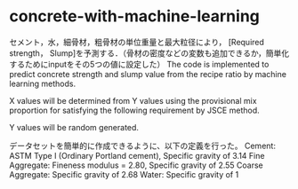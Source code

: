 # concrete-with-machine-learning

セメント，水，細骨材，粗骨材の単位重量と最大粒径により， [Required strength， Slump]を予測する．（骨材の密度などの変数も追加できるか，簡単化するためにinputをその5つの値に設定した）
The code is implemented to predict concrete strength and slump value from the recipe ratio by machine learning methods.


X values will be determined from Y values using the provisional mix proportion for satisfying the following requirement by JSCE method.

Y values will be random generated.

データセットを簡単的に作成できるように、以下の定義を行った。
  Cement: ASTM Type I (Ordinary Portland cement), Specific gravity of 3.14
  Fine Aggregate: Fineness modulus = 2.80, Specific gravity of 2.55
  Coarse Aggregate: Specific gravity of 2.68
  Water: Specific gravity of 1
